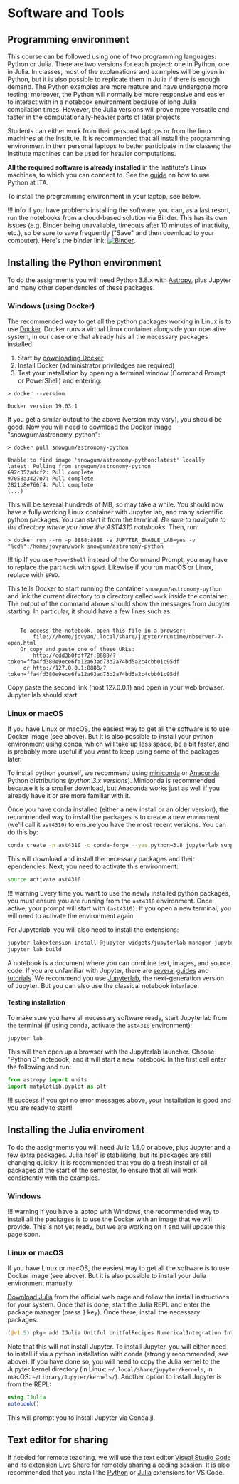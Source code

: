# Software and Tools


## Programming environment

This course can be followed using one of two programming languages: Python or Julia. There are two versions for each project: one in Python, one in Julia. In classes, most of the explanations and examples will be given in Python, but it is also possible to replicate them in Julia if there is enough demand. The Python examples are more mature and have undergone more testing; moreover, the Python will normally be more responsive and easier to interact with in a notebook environment because of long Julia compilation times. However, the Julia versions will prove more versatile and faster in the computationally-heavier parts of later projects.

Students can either work from their personal laptops or from the linux machines at the Institute. It is recommended that all install the programming environment in their personal laptops to better participate in the classes; the Institute machines can be used for heavier computations.

**All the required software is already installed** in the Institute's Linux machines, to which you can connect to. See the  [guide](https://www.mn.uio.no/astro/english/services/it/help/programming/using-python.html) on how to use Python at ITA.

To install the programming environment in your laptop, see below.

!!! info
    If you have problems installing the software, you can, as a last resort, run the notebooks from a cloud-based solution via Binder. This has its own issues (e.g. Binder being unavailable, timeouts after 10 minutes of inactivity, etc.), so be sure to save frequently ("Save" and then download to your computer). Here's the binder link: [![Binder](https://mybinder.org/badge_logo.svg)](https://mybinder.org/v2/gh/tiagopereira/ast4310/master?urlpath=lab/tree/notebooks).

## Installing the Python environment

To do the assignments you will need Python 3.8.x with [Astropy](https://www.astropy.org/), plus Jupyter and many other dependencies of these packages.

### Windows (using Docker)

The recommended way to get all the python packages working in Linux is to use [Docker](https://www.docker.com/). Docker runs a virtual Linux container alongside your operative system, in our case one that already has all the necessary packages installed. 

1. Start by [downloading Docker](https://docs.docker.com/get-docker/)
2. Install Docker (administrator priviledges are required)
3. Test your installation by opening a terminal window (Command Prompt or PowerShell) and entering:

```
> docker --version

Docker version 19.03.1
```

If you get a similar output to the above (version may vary), you should be good. Now you will need to download the Docker image "snowgum/astronomy-python":

```
> docker pull snowgum/astronomy-python

Unable to find image 'snowgum/astronomy-python:latest' locally
latest: Pulling from snowgum/astronomy-python
692c352adcf2: Pull complete
97058a342707: Pull complete
2821b8e766f4: Pull complete
(...)
```

This will be several hundreds of MB, so may take a while. You should now have a fully working Linux container with Jupyter lab, and many scientific python packages. You can start it from the terminal. *Be sure to navigate to the directory where you have the AST4310 notebooks*. Then, run:

```
> docker run --rm -p 8888:8888 -e JUPYTER_ENABLE_LAB=yes -v "%cd%":/home/jovyan/work snowgum/astronomy-python

```

!!! tip
    If you use `PowerShell` instead of the Command Prompt, you may have to replace the part `%cd%` with `$pwd`. Likewise if you run macOS or Linux, replace with `$PWD`.


This tells Docker to start running the container `snowgum/astronomy-python` and link the current directory to a directory called `work` inside the container. The output of the command above should show the messages from Jupyter starting. In particular, it should have a few lines such as:

```

    To access the notebook, open this file in a browser:
        file:///home/jovyan/.local/share/jupyter/runtime/nbserver-7-open.html
    Or copy and paste one of these URLs:
        http://cdd3b0fdf72f:8888/?token=ffa4fd380e9ece6fa12a63ad73b2a74bd5a2c4cbb01c95df
     or http://127.0.0.1:8888/?token=ffa4fd380e9ece6fa12a63ad73b2a74bd5a2c4cbb01c95df
```

Copy paste the second link (host 127.0.0.1) and open in your web browser. Jupyter lab should start.


### Linux or macOS

If you have Linux or macOS, the easiest way to get all the software is to use Docker image (see above). But it is also possible to install your python environment using conda, which will take up less space, be a bit faster, and is probably more useful if you want to keep using some of the packages later. 

To install python yourself, we recommend using [miniconda](https://conda.io/miniconda.html) or [Anaconda](https://www.anaconda.com/download/) Python distributions (*python 3.x versions*). Miniconda is recommended because it is a smaller download, but Anaconda works just as well if you already have it or are more familiar with it.

Once you have conda installed (either a new install or an older version), the recommended way to install the packages is to create a new enviroment (we'll call it `ast4310`) to ensure you have the most recent versions. You can do this by:

``` bash
conda create -n ast4310 -c conda-forge --yes python=3.8 jupyterlab sunpy ipympl bqplot nodejs
```

This will download and install the necessary packages and their ependencies. Next, you need to activate this environment:

``` bash
source activate ast4310
```

!!! warning
    Every time you want to use the newly installed python packages, you must ensure you are running from the `ast4310` environment. Once active, your prompt will start with `(ast4310)`. If you open a new terminal, you will need to activate the environment again.


For Jupyterlab, you will also need to install the extensions:

``` bash
jupyter labextension install @jupyter-widgets/jupyterlab-manager jupyter-matplotlib
jupyter lab build
```

A notebook is a document where you can combine text, images, and source code. If you are unfamiliar with Jupyter, there are [several](https://jupyter-notebook.readthedocs.io/en/stable/) [guides](https://www.youtube.com/watch?v=HW29067qVWk) and [tutorials](https://www.datacamp.com/community/tutorials/tutorial-jupyter-notebook). We recommend you use [Jupyterlab](https://jupyterlab.readthedocs.io/en/latest/), the next-generation version of Jupyter. But you can also use the classical notebook interface.

#### Testing installation

To make sure you have all necessary software ready, start Jupyterlab from the terminal (if using conda, activate the  `ast4310` environment):

```
jupyter lab
```

This will then open up a browser with the Jupyterlab launcher. Choose "Python 3" notebook, and it will start a new notebook. In the first cell enter the following and run:

``` python
from astropy import units
import matplotlib.pyplot as plt
```

!!! success
    If you got no error messages above, your installation is good and you are ready to start!

## Installing the Julia enviroment

To do the assignments you will need Julia 1.5.0 or above, plus Jupyter and a few extra packages. Julia itself is stabilising, but its packages are still changing quickly. It is recommended that you do a fresh install of all packages at the start of the semester, to ensure that all will work consistently with the examples.

### Windows 

!!! warning
    If you have a laptop with Windows, the recommended way to install all the packages is to use the Docker with an image that we will provide. This is not yet ready, but we are working on it and will update this page soon.

### Linux or macOS

If you have Linux or macOS, the easiest way to get all the software is to use Docker image (see above). But it is also possible to install your Julia environment manually. 

[Download Julia](https://julialang.org/downloads/) from the official web page and follow the install instructions for your system. Once that is done, start the Julia REPL and enter the package manager (press `]` key). Once there, install the necessary packages:

```  julia
(@v1.5) pkg> add IJulia Unitful UnitfulRecipes NumericalIntegration Interpolations PhysicalConstants FITSIO Plots LaTeXStrings pluto
```

Note that this will not install Jupyter. To install Jupyter, you will either need to install if via a python installation with conda (strongly recommended, see above). If you have done so, you will need to copy the Julia kernel to the Jupyter kernel directory (in Linux: `~/.local/share/jupyter/kernels`, in macOS: `~/Library/Jupyter/kernels/`). Another option to install Jupyter is from the REPL:

``` julia
using IJulia
notebook()
```

This will prompt you to install Jupyter via Conda.jl. 

## Text editor for sharing

If needed for remote teaching, we will use the text editor [Visual Studio Code](https://code.visualstudio.com/) and its extension [Live Share](https://marketplace.visualstudio.com/items?itemName=MS-vsliveshare.vsliveshare) for remotely sharing a coding session. It is also recommended that you install the [Python](https://marketplace.visualstudio.com/items?itemName=ms-python.python) or [Julia](https://github.com/julia-vscode/julia-vscode) extensions for VS Code.